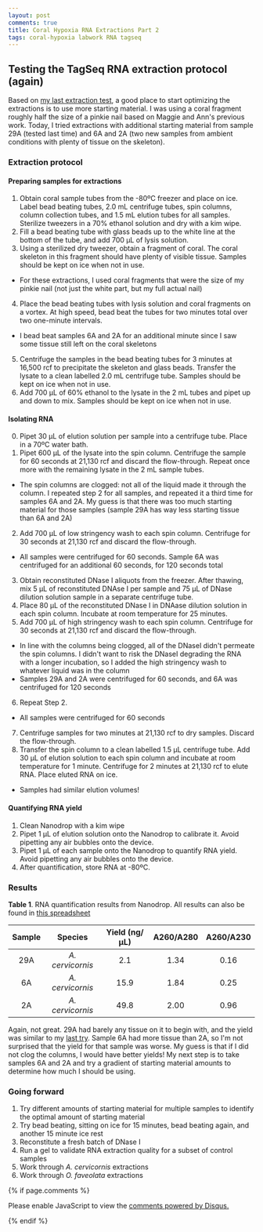 ```yaml
---
layout: post
comments: true
title: Coral Hypoxia RNA Extractions Part 2
tags: coral-hypoxia labwork RNA tagseq
---
```


## Testing the TagSeq RNA extraction protocol (again)

Based on [my last extraction test](https://yaaminiv.github.io/Coral-Hypoxia-DNA-Extractions/), a good place to start optimizing the extractions is to use more starting material. I was using a coral fragment roughly half the size of a pinkie nail based on Maggie and Ann's previous work. Today, I tried extractions with additional starting material from sample 29A (tested last time) and 6A and 2A (two new samples from ambient conditions with plenty of tissue on the skeleton).

### Extraction protocol

#### Preparing samples for extractions

1. Obtain coral sample tubes from the -80ºC freezer and place on ice. Label bead beating tubes, 2.0 mL centrifuge tubes, spin columns, column collection tubes, and 1.5 mL elution tubes for all samples. Sterilize tweezers in a 70% ethanol solution and dry with a kim wipe.
2. Fill a bead beating tube with glass beads up to the white line at the bottom of the tube, and add 700 µL of lysis solution.  
3. Using a sterilized dry tweezer, obtain a fragment of coral. The coral skeleton in this fragment should have plenty of visible tissue. Samples should be kept on ice when not in use.
  - For these extractions, I used coral fragments that were the size of my pinkie nail (not just the white part, but my full actual nail)
4. Place the bead beating tubes with lysis solution and coral fragments on a vortex. At high speed, bead beat the tubes for two minutes total over two one-minute intervals.
  - I bead beat samples 6A and 2A for an additional minute since I saw some tissue still left on the coral skeletons
5. Centrifuge the samples in the bead beating tubes for 3 minutes at 16,500 rcf to precipitate the skeleton and glass beads. Transfer the lysate to a clean labelled 2.0 mL centrifuge tube. Samples should be kept on ice when not in use.
6. Add 700 µL of 60% ethanol to the lysate in the 2 mL tubes and pipet up and down to mix. Samples should be kept on ice when not in use.

#### Isolating RNA

0. Pipet 30 µL of elution solution per sample into a centrifuge tube. Place in a 70ºC water bath.
1. Pipet 600 µL of the lysate into the spin column. Centrifuge the sample for 60 seconds at 21,130 rcf and discard the flow-through. Repeat once more with the remaining lysate in the 2 mL sample tubes.
  - The spin columns are clogged: not all of the liquid made it through the column. I repeated step 2 for all samples, and repeated it a third time for samples 6A and 2A. My guess is that there was too much starting material for those samples (sample 29A has way less starting tissue than 6A and 2A)
2. Add 700 µL of low stringency wash to each spin column. Centrifuge for 30 seconds at 21,130 rcf and discard the flow-through.
  - All samples were centrifuged for 60 seconds. Sample 6A was centrifuged for an additional 60 seconds, for 120 seconds total
3. Obtain reconstituted DNase I aliquots from the freezer. After thawing, mix 5 µL of reconstituted DNAse I per sample and 75 µL of DNase dilution solution sample in a separate centrifuge tube.
4. Place 80 µL of the reconstituted DNase I in DNAase dilution solution in each spin column. Incubate at room temperature for 25 minutes.
5. Add 700 µL of high stringency wash to each spin column. Centrifuge for 30 seconds at 21,130 rcf and discard the flow-through.
  - In line with the columns being clogged, all of the DNaseI didn't permeate the spin columns. I didn't want to risk the DNaseI degrading the RNA with a longer incubation, so I added the high stringency wash to whatever liquid was in the column
  - Samples 29A and 2A were centrifuged for 60 seconds, and 6A was centrifuged for 120 seconds
6. Repeat Step 2.
  - All samples were centrifuged for 60 seconds
7. Centrifuge samples for two minutes at 21,130 rcf to dry samples. Discard the flow-through.
8. Transfer the spin column to a clean labelled 1.5 µL centrifuge tube. Add 30 µL of elution solution to each spin column and incubate at room temperature for 1 minute. Centrifuge for 2 minutes at 21,130 rcf to elute RNA. Place eluted RNA on ice.
  - Samples had similar elution volumes!

#### Quantifying RNA yield

1. Clean Nanodrop with a kim wipe
2. Pipet 1 µL of elution solution onto the Nanodrop to calibrate it. Avoid pipetting any air bubbles onto the device.
3. Pipet 1 µL of each sample onto the Nanodrop to quantify RNA yield. Avoid pipetting any air bubbles onto the device.
4. After quantification, store RNA at -80ºC.

### Results

**Table 1**. RNA quantification results from Nanodrop. All results can also be found in [this spreadsheet](https://github.com/yaaminiv/coral-hypoxia-omics/blob/main/metadata/Coral_Hypoxia_RNA_Yields.xlsx)

| **Sample** |    **Species**   | **Yield (ng/µL)** | **A260/A280** | **A260/A230** |
|:----------:|:----------------:|:-----------------:|:-------------:|:-------------:|
|     29A    | *A. cervicornis* |        2.1        |      1.34     |      0.16     |
|     6A     | *A. cervicornis* |        15.9       |      1.84     |      0.25     |
|     2A     | *A. cervicornis* |        49.8       |      2.00     |      0.96     |

Again, not great. 29A had barely any tissue on it to begin with, and the yield was similar to my [last try](https://yaaminiv.github.io/Coral-Hypoxia-DNA-Extractions/). Sample 6A had more tissue than 2A, so I'm not surprised that the yield for that sample was worse. My guess is that if I did not clog the columns, I would have better yields! My next step is to take samples 6A and 2A and try a gradient of starting material amounts to determine how much I should be using.

### Going forward

1. Try different amounts of starting material for multiple samples to identify the optimal amount of starting material
3. Try bead beating, sitting on ice for 15 minutes, bead beating again, and another 15 minute ice rest
2. Reconstitute a fresh batch of DNase I
4. Run a gel to validate RNA extraction quality for a subset of control samples
5. Work through *A. cervicornis* extractions
6. Work through *O. faveolata* extractions

{% if page.comments %}

<div id="disqus_thread"></div>
<script>

/**
*  RECOMMENDED CONFIGURATION VARIABLES: EDIT AND UNCOMMENT THE SECTION BELOW TO INSERT DYNAMIC VALUES FROM YOUR PLATFORM OR CMS.
*  LEARN WHY DEFINING THESE VARIABLES IS IMPORTANT: https://disqus.com/admin/universalcode/#configuration-variables*/
/*
var disqus_config = function () {
this.page.url = PAGE_URL;  // Replace PAGE_URL with your page's canonical URL variable
this.page.identifier = PAGE_IDENTIFIER; // Replace PAGE_IDENTIFIER with your page's unique identifier variable
};
*/
(function() { // DON'T EDIT BELOW THIS LINE
var d = document, s = d.createElement('script');
s.src = 'https://the-responsible-grad-student.disqus.com/embed.js';
s.setAttribute('data-timestamp', +new Date());
(d.head || d.body).appendChild(s);
})();
</script>
<noscript>Please enable JavaScript to view the <a href="https://disqus.com/?ref_noscript">comments powered by Disqus.</a></noscript>

{% endif %}

<script id="dsq-count-scr" src="//the-responsible-grad-student.disqus.com/count.js" async></script>
